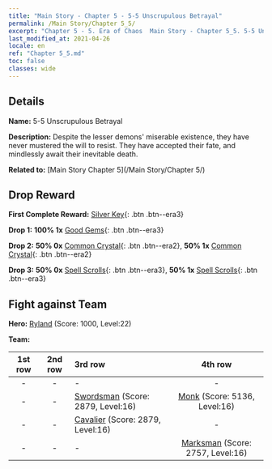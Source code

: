 ```yaml
---
title: "Main Story - Chapter 5 - 5-5 Unscrupulous Betrayal"
permalink: /Main Story/Chapter 5_5/
excerpt: "Chapter 5 - 5. Era of Chaos  Main Story - Chapter 5_5. 5-5 Unscrupulous Betrayal"
last_modified_at: 2021-04-26
locale: en
ref: "Chapter 5_5.md"
toc: false
classes: wide
---
```


## Details

 **Name:** 5-5 Unscrupulous Betrayal

 **Description:** Despite the lesser demons' miserable existence, they have never mustered the will to resist. They have accepted their fate, and mindlessly await their inevitable death.

 **Related to:** [Main Story Chapter 5](/Main Story/Chapter 5/)

## Drop Reward

 **First Complete Reward:** [Silver Key](/Items/con_693/){: .btn .btn--era3}

 **Drop 1:** **100% 1x** [Good Gems](/Items/mat_16/){: .btn .btn--era3}

 **Drop 2:** **50% 0x** [Common Crystal](/Items/mat_11/){: .btn .btn--era2}, **50% 1x** [Common Crystal](/Items/mat_11/){: .btn .btn--era2}

 **Drop 3:** **50% 0x** [Spell Scrolls](/Items/con_694/){: .btn .btn--era3}, **50% 1x** [Spell Scrolls](/Items/con_694/){: .btn .btn--era3}


## Fight against Team
 **Hero:** [Ryland](/heroes/Ryland/) (Score: 1000, Level:22)

 **Team:**


  | 1st row | 2nd row | 3rd row | 4th row |
  |:----:|:----:|:----|:----:|
  | - | - | - | - |
  | - | - | [Swordsman](/units/Swordsman/) (Score: 2879, Level:16)  | [Monk](/units/Monk/) (Score: 5136, Level:16)  |
  | - | - | [Cavalier](/units/Cavalier/) (Score: 2879, Level:16)  | - |
  | - | - | - | [Marksman](/units/Marksman/) (Score: 2757, Level:16)  |


